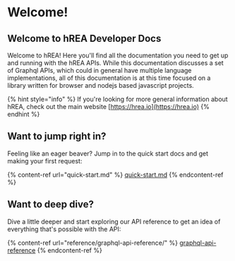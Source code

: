 # Welcome!

## Welcome to hREA Developer Docs

Welcome to hREA! Here you'll find all the documentation you need to get up and running with the hREA APIs. While this documentation discusses a set of Graphql APIs, which could in general have multiple language implementations, all of this documentation is at this time focused on a library written for browser and nodejs based javascript projects.

{% hint style="info" %}
If you're looking for more general information about hREA, check out the main website [https://hrea.io](https://hrea.io)
{% endhint %}

## Want to jump right in?

Feeling like an eager beaver? Jump in to the quick start docs and get making your first request:

{% content-ref url="quick-start.md" %}
[quick-start.md](quick-start.md)
{% endcontent-ref %}

## Want to deep dive?

Dive a little deeper and start exploring our API reference to get an idea of everything that's possible with the API:

{% content-ref url="reference/graphql-api-reference/" %}
[graphql-api-reference](reference/graphql-api-reference/)
{% endcontent-ref %}
